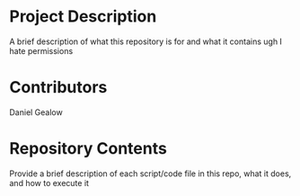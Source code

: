 # Project Description

A brief description of what this repository is for and what it contains
ugh I hate permissions

# Contributors

Daniel Gealow

# Repository Contents

Provide a brief description of each script/code file in this repo, what it does, and how to execute it
